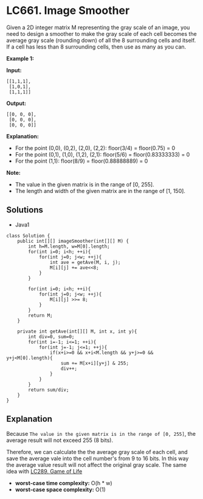 # LC661. Image Smoother

Given a 2D integer matrix M representing the gray scale of an image, you need to design a smoother to make the gray scale of each cell becomes the average gray scale (rounding down) of all the 8 surrounding cells and itself. If a cell has less than 8 surrounding cells, then use as many as you can.

**Example 1:**

**Input:**

```
[[1,1,1],
 [1,0,1],
 [1,1,1]]
```

**Output:**

```
[[0, 0, 0],
 [0, 0, 0],
 [0, 0, 0]]
```

**Explanation:**

* For the point (0,0), (0,2), (2,0), (2,2): floor(3/4) = floor(0.75) = 0
* For the point (0,1), (1,0), (1,2), (2,1): floor(5/6) = floor(0.83333333) = 0
* For the point (1,1): floor(8/9) = floor(0.88888889) = 0

**Note:**

* The value in the given matrix is in the range of [0, 255].
* The length and width of the given matrix are in the range of [1, 150].

## Solutions

* Java1

```
class Solution {
    public int[][] imageSmoother(int[][] M) {
        int h=M.length, w=M[0].length;
        for(int i=0; i<h; ++i){
            for(int j=0; j<w; ++j){
                int ave = getAve(M, i, j);
                M[i][j] += ave<<8;
            }
        }
        
        for(int i=0; i<h; ++i){
            for(int j=0; j<w; ++j){
                M[i][j] >>= 8;
            }
        }
        return M;
    }
    
    private int getAve(int[][] M, int x, int y){
        int div=0, sum=0;
        for(int i=-1; i<=1; ++i){
            for(int j=-1; j<=1; ++j){
                if(x+i>=0 && x+i<M.length && y+j>=0 && y+j<M[0].length){
                    sum += M[x+i][y+j] & 255;
                    div++;
                }
            }
        }
        return sum/div;
    }
}
```

## Explanation

Because `The value in the given matrix is in the range of [0, 255]`, the average result will not exceed 255 (8 bits). 

Therefore, we can calculate the the average gray scale of each cell, and save the average vale into the cell number's from 9 to 16 bits. In this way the average value result will not affect the original gray scale. The same idea with <a href="../../NumberTheory/Bit/LC289GameOfLife.md">LC289. Game of Life</a>

* **worst-case time complexity:** O(h * w)
* **worst-case space complexity:** O(1)